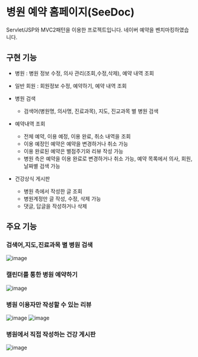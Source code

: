 # 병원 예약 홈페이지(SeeDoc)

Servlet/JSP와 MVC2패턴을 이용한 프로젝트입니다.
네이버 예약을 벤치마킹하였습니다.

## 구현 기능
* 병원 : 병원 정보 수정, 의사 관리(조회,수정,삭제), 예약 내역 조회

* 일반 회원 : 회원정보 수정, 예약하기, 예약 내역 조회

* 병원 검색
	- 검색어(병원명, 의사명, 진료과목), 지도, 진교과목 별 병원 검색
* 예약내역 조회
	- 전체 예약, 이용 예정, 이용 완료, 취소 내역을 조회
	- 이용 예정인 예약은 예약을 변경하거나 취소 가능
	- 이용 완료된 예약은 별점주기와 리뷰 작성 가능
	- 병원 측은 예약을 이용 완료로 변경하거나 취소 가능, 예약 목록에서 의사, 회원, 날짜별 검색 가능
* 건강상식 게시판
	- 병원 측에서 작성한 글 조회
	- 병원계정만 글 작성, 수정, 삭제 가능
	- 댓글, 답글을 작성하거나 삭제

## 주요 기능
### 검색어,지도,진료과목 별 병원 검색
![image](https://user-images.githubusercontent.com/66931821/99339192-0f96a300-28c9-11eb-9e2a-3bbe16ddf072.png)

### 캘린더를 통한 병원 예약하기
![image](https://user-images.githubusercontent.com/66931821/99339073-d2caac00-28c8-11eb-9828-d415cef4fb93.png)

### 병원 이용자만 작성할 수 있는 리뷰
![image](https://user-images.githubusercontent.com/66931821/99339121-eb3ac680-28c8-11eb-9bdd-ff7e48b67600.png)
![image](https://user-images.githubusercontent.com/66931821/99339166-ff7ec380-28c8-11eb-8046-cf99d9e30d7d.png)

### 병원에서 직접 작성하는 건강 게시판
![image](https://user-images.githubusercontent.com/66931821/99339313-4967a980-28c9-11eb-975b-23e06663f0db.png)
